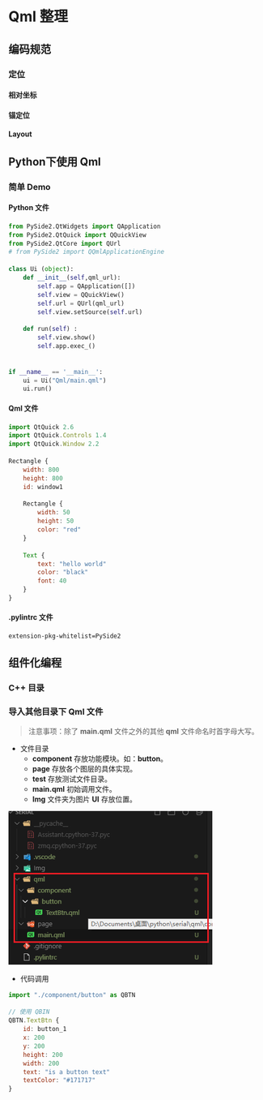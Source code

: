 #  Qml 整理

##  编码规范

###  定位

####  相对坐标

####  锚定位

####  Layout

##  Python下使用 Qml

###  简单 Demo

####  Python 文件

```python 
from PySide2.QtWidgets import QApplication
from PySide2.QtQuick import QQuickView
from PySide2.QtCore import QUrl
# from PySide2 import QQmlApplicationEngine 

class Ui (object):
    def __init__(self,qml_url):
        self.app = QApplication([])
        self.view = QQuickView()
        self.url = QUrl(qml_url)
        self.view.setSource(self.url)

    def run(self) :
        self.view.show()
        self.app.exec_()


if __name__ == '__main__':
    ui = Ui("Qml/main.qml")
    ui.run()
```

####  Qml 文件

```javascript
import QtQuick 2.6
import QtQuick.Controls 1.4
import QtQuick.Window 2.2

Rectangle {
    width: 800
    height: 800
    id: window1
    
    Rectangle {
        width: 50
        height: 50
        color: "red"
    }
    
    Text {
        text: "hello world"
        color: "black"
        font: 40
    }
}
```

####  .pylintrc 文件

```
extension-pkg-whitelist=PySide2
```

##  组件化编程

###  C++ 目录

###  导入其他目录下 Qml 文件

> 注意事项：除了 **main.qml** 文件之外的其他 **qml** 文件命名时首字母大写。

* 文件目录
  * **component** 存放功能模块。如：**button**。
  * **page** 存放各个图层的具体实现。
  * **test** 存放测试文件目录。
  * **main.qml** 初始调用文件。
  * **Img** 文件夹为图片 **UI** 存放位置。

![image-20191119163100398](img/image-20191119163100398.png)

* 代码调用

```javascript
import "./component/button" as QBTN  

// 使用 QBIN 
QBTN.TextBtn {
    id: button_1
    x: 200
    y: 200 
    height: 200
    width: 200
    text: "is a button text"
    textColor: "#171717"
}
```


